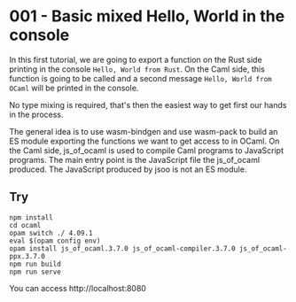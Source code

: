 # 001 - Basic mixed Hello, World in the console

In this first tutorial, we are going to export a function on the Rust side
printing in the console `Hello, World from Rust`. On the Caml side, this
function is going to be called and a second message `Hello, World from OCaml`
will be printed in the console.


No type mixing is required, that's then the easiest way to get first our hands
in the process.

The general idea is to use wasm-bindgen and use wasm-pack to build an ES module
exporting the functions we want to get access to in OCaml.
On the Caml side, js_of_ocaml is used to compile Caml programs to JavaScript programs.
The main entry point is the JavaScript file the js_of_ocaml produced. The
JavaScript produced by jsoo is not an ES module.

## Try

```
npm install
cd ocaml
opam switch ./ 4.09.1
eval $(opam config env)
opam install js_of_ocaml.3.7.0 js_of_ocaml-compiler.3.7.0 js_of_ocaml-ppx.3.7.0
npm run build
npm run serve
```

You can access http://localhost:8080
